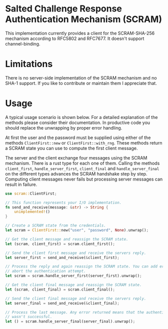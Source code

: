 # Salted Challenge Response Authentication Mechanism (SCRAM)

This implementation currently provides a client for the SCRAM-SHA-256 mechanism according to
RFC5802 and RFC7677. It doesn't support channel-binding.

# Limitations

There is no server-side implementation of the SCRAM mechanism and no SHA-1 support. If you like to contribute or maintain them I appreciate that.

# Usage

A typical usage scenario is shown below. For a detailed explanation of the methods please
consider their documentation. In productive code you should replace the unwrapping by proper
error handling.

At first the user and the password must be supplied using either of the methods
`ClientFirst::new` or `ClientFirst::with_rng`. These methods return a SCRAM
state you can use to compute the first client message.

The server and the client exchange four messages using the SCRAM mechanism. There is a rust type
for each one of them. Calling the methods `client_first`, `handle_server_first`, `client_final`
and `handle_server_final` on the different types advances the SCRAM handshake step by step.
Computing client messages never fails but processing server messages can result in failure.

```rust
use scram::ClientFirst;

// This function represents your I/O implementation.
fn send_and_receive(message: &str) -> String {
    unimplemented!()
}

// Create a SCRAM state from the credentials.
let scram = ClientFirst::new("user", "password", None).unwrap();

// Get the client message and reassign the SCRAM state.
let (scram, client_first) = scram.client_first();

// Send the client first message and receive the servers reply.
let server_first = send_and_receive(&client_first);

// Process the reply and again reassign the SCRAM state. You can add error handling to
// abort the authentication attempt.
let scram = scram.handle_server_first(server_first).unwrap();

// Get the client final message and reassign the SCRAM state.
let (scram, client_final) = scram.client_final();

// Send the client final message and receive the servers reply.
let server_final = send_and_receive(&client_final);

// Process the last message. Any error returned means that the authentication attempt
// wasn't successful.
let () = scram.handle_server_final(server_final).unwrap();
```
